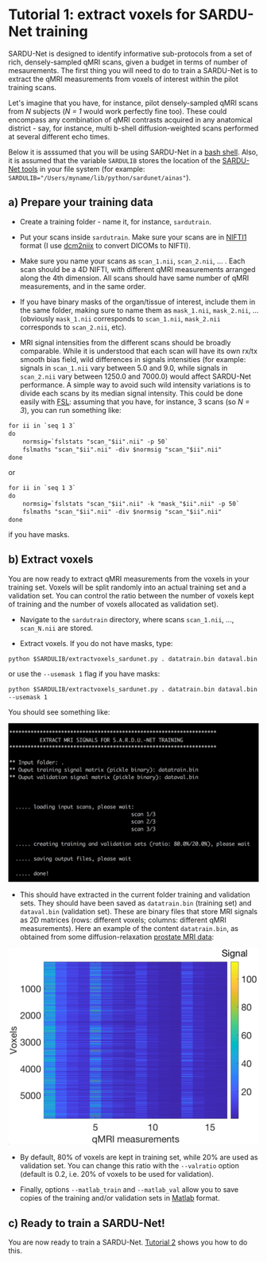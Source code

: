 # Tutorial 1: extract voxels for SARDU-Net training
SARDU-Net is designed to identify informative sub-protocols from a set of rich, densely-sampled qMRI scans, given a budget in terms of number of mesaurements. The first thing you will need to do to train a SARDU-Net is to extract the qMRI measurements from voxels of interest within the pilot training scans. 


Let's imagine that you have, for instance, pilot densely-sampled qMRI scans from *N* subjects (*N = 1* would work perfectly fine too). These could encompass any combination of qMRI contrasts acquired in any anatomical district - say, for instance, multi b-shell diffusion-weighted scans performed at several different echo times. 

Below it is asssumed that you will be using SARDU-Net in a [bash shell](https://www.gnu.org/software/bash). Also, it is assumed that the variable `SARDULIB` stores the location of the [SARDU-Net tools](https://github.com/fragrussu/sardunet/tree/master/ainas) in your file system (for example: `SARDULIB="/Users/myname/lib/python/sardunet/ainas"`).  


## a) Prepare your training data
* Create a training folder - name it, for instance, `sardutrain`.


* Put your scans inside `sardutrain`. Make sure your scans are in [NIFTI1](https://nifti.nimh.nih.gov/nifti-1) format (I use [dcm2niix](https://github.com/rordenlab/dcm2niix) to convert DICOMs to NIFTI).


* Make sure you name your scans as `scan_1.nii`, `scan_2.nii`, ... . Each scan should be a 4D NIFTI, with different qMRI measurements arranged along the 4th dimension. All scans should have same number of qMRI measurements, and in the same order.

* If you have binary masks of the organ/tissue of interest, include them in the same folder, making sure to name them as `mask_1.nii`, `mask_2.nii`, ... (obviously `mask_1.nii` corresponds to `scan_1.nii`, `mask_2.nii` corresponds to `scan_2.nii`, etc).

* MRI signal intensities from the different scans should be broadly comparable. While it is understood that each scan will have its own rx/tx smooth bias field, wild differences in signals intensities (for example: signals in `scan_1.nii` vary between 5.0 and 9.0, while signals in `scan_2.nii` vary between 1250.0 and 7000.0) would affect SARDU-Net performance. A simple way to avoid such wild intensity variations is to divide each scans by its median signal intensity. This could be done easily with [FSL](https://fsl.fmrib.ox.ac.uk/fsl/fslwiki): assuming that you have, for instance, 3 scans (so *N = 3*), you can run something like:
```
for ii in `seq 1 3`
do
	normsig=`fslstats "scan_"$ii".nii" -p 50`
	fslmaths "scan_"$ii".nii" -div $normsig "scan_"$ii".nii"
done
```
or
```
for ii in `seq 1 3`
do
	normsig=`fslstats "scan_"$ii".nii" -k "mask_"$ii".nii" -p 50`
	fslmaths "scan_"$ii".nii" -div $normsig "scan_"$ii".nii"
done
```
if you have masks.

## b) Extract voxels
You are now ready to extract qMRI measurements from the voxels in your training set. Voxels will be split randomly into an actual training set and a validation set. You can control the ratio between the number of voxels kept of training and the number of voxels allocated as validation set).

* Navigate to the `sardutrain` directory, where scans `scan_1.nii`, ..., `scan_N.nii` are stored.

* Extract voxels. If you do not have masks, type:
```
python $SARDULIB/extractvoxels_sardunet.py . datatrain.bin dataval.bin
```
or use the `--usemask 1` flag if you have masks:
```
python $SARDULIB/extractvoxels_sardunet.py . datatrain.bin dataval.bin --usemask 1
```
You should see something like:

<img src="https://github.com/fragrussu/sardunet/blob/master/tutorials/extractverbose.png" width="512">

* This should have extracted in the current folder training and validation sets. They should have been saved as `datatrain.bin` (training set) and `dataval.bin` (validation set). These are binary files that store MRI signals as 2D matrices (rows: different voxels; columns: different qMRI measurements). Here an example of the content `datatrain.bin`, as obtained from some diffusion-relaxation [prostate MRI data](https://doi.org/10.1101/2020.05.26.116491):

<img src="https://github.com/fragrussu/sardunet/blob/master/tutorials/sigmat.png" width="512">

* By default, 80% of voxels are kept in training set, while 20% are used as validation set. You can change this ratio with the `--valratio` option (default is 0.2, i.e. 20% of voxels to be used for validation). 

* Finally, options `--matlab_train` and `--matlab_val` allow you to save copies of the training and/or validation sets in [Matlab](https://mathworks.com) format.

## c) Ready to train a SARDU-Net!
You are now ready to train a SARDU-Net. [Tutorial 2](https://github.com/fragrussu/sardunet/tree/master/tutorials/tutorial2.md) shows you how to do this.
